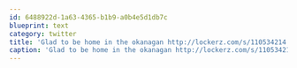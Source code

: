 ```yaml
---
id: 6488922d-1a63-4365-b1b9-a0b4e5d1db7c
blueprint: text
category: twitter
title: 'Glad to be home in the okanagan http://lockerz.com/s/110534214'
caption: 'Glad to be home in the okanagan http://lockerz.com/s/110534214'
---
```


